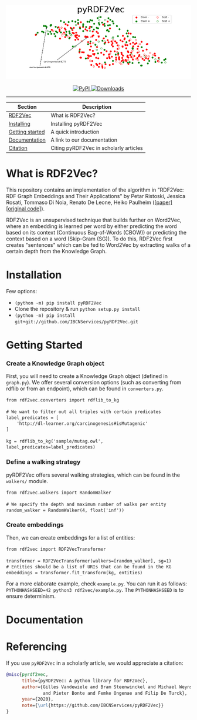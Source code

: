 <div align="center">
	<img src="assets/embeddings.png"></div>
</div>

<p align="center">
    <a href="https://badge.fury.io/py/pyRDF2Vec">
        <img alt="PyPI" src="https://badge.fury.io/py/pyRDF2Vec.svg">
    </a>
    <a href="https://pepy.tech/project/pyrdf2vec">
        <img alt="Downloads" src="https://pepy.tech/badge/pyrdf2vec">
    </a>
</p>

<hr>

| Section | Description |
|-|-|
| [RDF2Vec](#what-is-rdf2vec) | What is RDF2Vec? |
| [Installing](#installation) | Installing pyRDF2Vec |
| [Getting started](#getting-started) | A quick introduction |
| [Documentation](#documentation) | A link to our documentation |
| [Citation](#referencing) | Citing pyRDF2Vec in scholarly articles |

# What is RDF2Vec?

This repository contains an implementation of the algorithm in "RDF2Vec: RDF Graph Embeddings and Their Applications" by Petar Ristoski, Jessica Rosati, Tommaso Di Noia, Renato De Leone, Heiko Paulheim ([[paper]](http://semantic-web-journal.net/content/rdf2vec-rdf-graph-embeddings-and-their-applications-0) [[original code]](http://data.dws.informatik.uni-mannheim.de/rdf2vec/)).

RDF2Vec is an unsupervised technique that builds further on Word2Vec, where an embedding is learned per word by either predicting the word based on its context (Continuous Bag-of-Words (CBOW)) or predicting the context based on a word (Skip-Gram (SG)). To do this, RDF2Vec first creates "sentences" which can be fed to Word2Vec by extracting walks of a certain depth from the Knowledge Graph.

# Installation

Few options:
* `(python -m) pip install pyRDF2Vec`
* Clone the repository & run `python setup.py install`
* `(python -m) pip install git+git://github.com/IBCNServices/pyRDF2Vec.git`

# Getting Started

### Create a Knowledge Graph object

First, you will need to create a Knowledge Graph object (defined in `graph.py`). We offer several conversion options (such as converting from rdflib or from an endpoint), which can be found in `converters.py`.

```python3
from rdf2vec.converters import rdflib_to_kg

# We want to filter out all triples with certain predicates
label_predicates = [
    'http://dl-learner.org/carcinogenesis#isMutagenic'
]

kg = rdflib_to_kg('sample/mutag.owl', label_predicates=label_predicates)
```

### Define a walking strategy

pyRDF2Vec offers several walking strategies, which can be found in the `walkers/` module.

```python3
from rdf2vec.walkers import RandomWalker

# We specify the depth and maximum number of walks per entity
random_walker = RandomWalker(4, float('inf'))
```

### Create embeddings

Then, we can create embeddings for a list of entities:

```python3
from rdf2vec import RDF2VecTransformer

transformer = RDF2VecTransformer(walkers=[random_walker], sg=1)
# Entities should be a list of URIs that can be found in the KG
embeddings = transformer.fit_transform(kg, entities)
```

For a more elaborate example, check `example.py`. You can run it as follows: `PYTHONHASHSEED=42 python3 rdf2vec/example.py`. The `PYTHONHASHSEED` is to ensure determinism.

# Documentation


# Referencing

If you use `pyRDF2Vec` in a scholarly article, we would appreciate a citation:

```bibtex
@misc{pyrdf2vec,
      title={pyRDF2Vec: A python library for RDF2Vec},
      author={Gilles Vandewiele and Bram Steenwinckel and Michael Weyns
      		  and Pieter Bonte and Femke Ongenae and Filip De Turck},
      year={2020},
      note={\url{https://github.com/IBCNServices/pyRDF2Vec}}
}
```